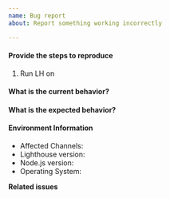 ```yaml
---
name: Bug report
about: Report something working incorrectly

---
```


<!-- Before creating an issue please make sure you are using the latest version and have checked for duplicate issues. -->

<!-- Before creating an Accessibility issue please test that it is reproducible upstream with axe (https://www.deque.com/axe/) first and file the issue there if necessary. -->

#### Provide the steps to reproduce
1. Run LH on <affected url>
  
<!-- If your page is only local, or is liable to change, consider uploading a repro to https://surge.sh/ or creating one at https://jsbin.com/ so that we can more easily debug the problem. -->

#### What is the current behavior?

#### What is the expected behavior?


#### Environment Information
* Affected Channels: <!-- CLI, Node, Extension, DevTools -->
* Lighthouse version:
* Node.js version:
* Operating System:

**Related issues**
